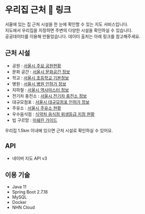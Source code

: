 # 우리집 근처 <a href="https://nearmyhome.site" target="_blank" style="text-decoration: none;">🔗 링크</a>
서울에 있는 집 근처 시설을 한 눈에 확인할 수 있는 지도 서비스입니다.   
지도에서 우리집을 지정하면 주변의 다양한 시설을 확인하실 수 있습니다.  
공공데이터를 이용해 만들었습니다. 데이터 출처는 아래 링크를 참고해주세요.  

## 근처 시설
* 공원 : [서울시 주요 공원현황](https://data.seoul.go.kr/dataList/OA-394/S/1/datasetView.do#AXexec)
* 문화 공간 : [서울시 문화공간 정보](https://data.seoul.go.kr/dataList/OA-15487/S/1/datasetView.do)
* 학교 : [서울시 초등학교 기본정보](https://data.seoul.go.kr/dataList/OA-20555/S/1/datasetView.do)
* 병원 : [서울시 병원 인허가 정보](https://data.seoul.go.kr/dataList/OA-16479/S/1/datasetView.do)
* 지하철 : [서울시 역사마스터 정보](http://data.seoul.go.kr/dataList/OA-21232/S/1/datasetView.do)
* 전기차 충전소 : [서울시 전기차 충전소 정보](https://data.seoul.go.kr/dataList/OA-21712/S/1/datasetView.do)
* 대규모점포 : [서울시 대규모점포 인허가 정보](https://data.seoul.go.kr/dataList/OA-16096/S/1/datasetView.do)
* 주유소 : [서울시 주유소 현황](https://data.seoul.go.kr/dataList/OA-22251/F/1/datasetView.do)
* 우수음식점 : [식약처 음식점 위생등급 지정 현황](https://www.mfds.go.kr/brd/m_74/view.do?seq=45007&srchFr=&srchTo=&srchWord=%EC%9C%84%EC%83%9D%EB%93%B1%EA%B8%89&srchTp=0&itm_seq_1=0&itm_seq_2=0&multi_itm_seq=0&company_cd=&company_nm=&Data_stts_gubun=C9999&page=1)
* 빕 구르망 : [미쉐린 가이드](https://guide.michelin.com/kr/ko/restaurants/bib-gourmand)

우리집 1.5km 이내에 있으면 근처 시설로 확인하실 수 있어요.

## API
* 네이버 지도 API v3

## 이용 기술
* Java 11
* Spring Boot 2.7.18
* MySQL
* Docker
* NHN Cloud

